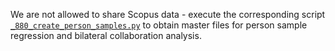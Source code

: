 We are not allowed to share Scopus data - execute the corresponding script [`_880_create_person_samples.py`](../_880_create_person_samples.py) to obtain master files for person sample regression and bilateral collaboration analysis.
